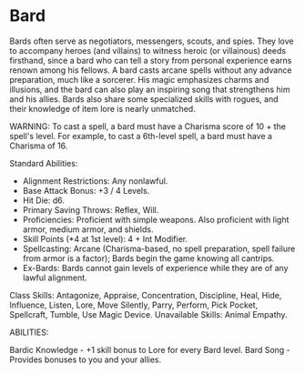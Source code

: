 # Bard

Bards often serve as negotiators, messengers, scouts, and spies. They love to accompany heroes (and villains) to witness heroic (or villainous) deeds firsthand, since a bard who can tell a story from personal experience earns renown among his fellows. A bard casts arcane spells without any advance preparation, much like a sorcerer. His magic emphasizes charms and illusions, and the bard can also play an inspiring song that strengthens him and his allies. Bards also share some specialized skills with rogues, and their knowledge of item lore is nearly unmatched. 

WARNING: To cast a spell, a bard must have a Charisma score of 10 + the spell's level. For example, to cast a 6th-level spell, a bard must have a Charisma of 16.

Standard Abilities:
- Alignment Restrictions: Any nonlawful.
- Base Attack Bonus: +3 / 4 Levels.
- Hit Die: d6.
- Primary Saving Throws: Reflex, Will.
- Proficiencies: Proficient with simple weapons. Also proficient with light armor, medium armor, and shields.
- Skill Points (*4 at 1st level): 4 + Int Modifier.
- Spellcasting: Arcane (Charisma-based, no spell preparation, spell failure from armor is a factor); Bards begin the game knowing all cantrips.
- Ex-Bards: Bards cannot gain levels of experience while they are of any lawful alignment.

Class Skills: Antagonize, Appraise, Concentration, Discipline, Heal, Hide, Influence, Listen, Lore, Move Silently, Parry, Perform, Pick Pocket, Spellcraft, Tumble, Use Magic Device.
Unavailable Skills: Animal Empathy.

ABILITIES:

Bardic Knowledge - +1 skill bonus to Lore for every Bard level.
Bard Song - Provides bonuses to you and your allies.